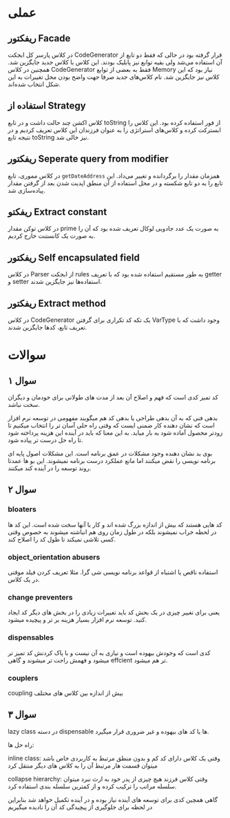 # عملی

## ریفکتور Facade
در کلاس پارسر کل ابجکت CodeGenerator قرار گرفته بود در حالی که فقط دو تابع از آن استفاده می‌شد ولی بقیه توابع نیز پابلیک بودند. این کلاس با کلاس جدید جایگزین شد. همچنین در کلاس CodeGenerator فقط به بعضی از توابع Memory نیاز بود که این کلاس نیز جایگزین شد. نام کلاس‌های جدید صرفا جهت واضح بودن محل تغییرات به این شکل انتخاب شده‌اند.

## استفاده از Strategy
کلاس اکشن چند حالت داشت و در تابع toString از فور استفاده کرده بود. این کلاس را ابسترکت کرده و کلاس‌های استراتژی را به عنوان فرزندان این کلاس تعریف کردیم و در نتیجه تابع toString نیز خالی شد.

## ریفکتور Seperate query from modifier
در کلاس مموری، تابع ‍`getDateAddress` همزمان مقدار را برگردانده و تغییر می‌داد. این تابع را به دو تابع شکسته و در محل استفاده از آن منطق اپدیت شدن بعد از گرفتن مقدار پیاده‌سازی شد.

## ریفکتو Extract constant
در کلاس توکن مقدار prime به صورت یک عدد جادویی لوکال تعریف شده بود که آن را به صورت یک کانستنت خارج کردیم.

## ریفکتور Self encapsulated field
در کلاس Parser از ابجکت rules به طور مستقیم استفاده شده بود که با تعریف getter و setter استفاده‌ها نیز جایگزین شدند.

## ریفکتور Extract method
در کلاس CodeGenerator یک تکه کد تکراری برای گرفتن VarType وجود داشت که با تعریف تابع، کدها جایگزین شدند.

# سوالات

## سوال ۱

کد تمیز کدی است که فهم و اصلاح آن بعد از مدت های طولانی برای خودمان و دیگران سخت نباشد.

بدهی فنی که به آن بدهی طراحی یا بدهی کد هم میگویند مفهومی در توسعه نرم افزار است که نشان دهنده کار ضمنی ایست که وقتی راه حلی آسان تر را انتخاب میکنیم تا زودتر محصول آماده شود به بار میاید. به این معنا که باید در آینده این هزینه پرداخته شود تا راه حل درست تر پیاده شود.

بوی بد نشان دهنده وجود مشکلات در عمق برنامه است. این مشکلات اصول پایه ای برنامه نویسی را نقض میکنند اما مانع عملکرد درست برنامه نمیشوند. این بو ها عمدتا روند توسعه را در آینده کند میکنند.

## سوال ۲
### bloaters 
کد هایی هستند که بیش از اندازه بزرگ شده اند و کار با آنها سخت شده است. این کد ها در لحظه خراب نمیشوند بلکه در طول زمان روی هم انباشته میشوند به خصوص وقتی کسی تلاشی نمیکند تا طول کد را اصلاح کند.

### object_orientation abusers

استفاده ناقص یا اشتباه از قواعد برنامه نویسی شی گرا. مثلا تعریف کردن فیلد موقتی در یک کلاس.

### change preventers

یعنی برای تغییر چیزی در یک بحش کد باید تغییرات زیادی را در بخش های دیگر کد ایجاد کنید. توسعه نرم افزار بسیار هزینه بر تر و پیچیده میشود.

### dispensables

کدی است که وجودش بیهوده است و نیازی به آن نیست و با پاک کردنش کد تمیز تر میشود و فهمش راحت تر میشوند و گاهی effcient تر هم میشود.

### couplers

coupling بیش از اندازه بین کلاس های مختلف

## سوال ۳
lazy class در دسته dispensable ها یا کد های بیهوده و غیر ضروری قرار میگیرد.

راه حل ها:

inline class: 
وقتی یک کلاس دارای کد کم و بدون منطق مرتبط به کاربردی خاص باشد میتوان قسمت هار مرتبط آن را به کلاس های دیگر منتقل کرد

collapse hierarchy:
وقتی کلاس فرزند هیچ چیزی از پدر خود به ارث نبرد میتوان سلسله مراتب را ترکیب کرده و از کمترین سلسله بندی استفاده کرد.

گاهی همچین کدی برای توسعه های آینده نیاز بوده و در آینده تکمیل خواهد شد بنابراین در لحظه برای جلوگیری از پیچیدگی کد آن را نادیده میگیریم
